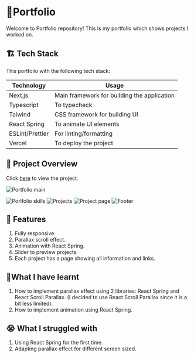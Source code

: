# 💼Portfolio

Welcome to Portfolio repository! This is my portfolio which shows projects I worked on.



## 🏗️ Tech Stack

This portfolio with the following tech stack:

| Technology                                                          | Usage                                                                                                          |
| ------------------------------------------------------------------- | -------------------------------------------------------------------------------------------------------------- |
| Next.js                                | Main framework for building the application         |
|Typescript | To typecheck |
| Taiwind                         | CSS framework for building UI     
| React Spring | To animate UI elements                              | React Scroll Parallax | To Create parallax effect
| ESLint/Prettier                                 | For linting/formatting        
| Vercel | To deploy the project                             



                                                                                    

## 👀 Project Overview

Click  [here]([https://portfolio-3wxougyqh-elenakhlebnikova.vercel.app/]) to view the project.


![Portfolio main](https://i.ibb.co/Yfw3k4Q/image.png)

![Porlfolio skills](https://i.ibb.co/bB9HWJv/image.png)
![Projects](https://i.ibb.co/VCD0GW5/image.png)
![Project page](https://i.ibb.co/GWD3Zv9/image.png)
![Footer](https://i.ibb.co/X42gN2X/image.png)







## 🚀 Features 

1. Fully responsive.
2. Parallax scroll effect.
3. Animation with React Spring.
4. Slider to preview projects.
5. Each project has a page showing all information and links.



## 📖What I have learnt
1. How to implement parallax effect using 2 libraries: React Spring and React Scroll Parallax. (I decided to use React Scroll Parallax since it is a bit less limited).
2. How to implement animation using React Spring. 


## 😭 What I struggled with
1. Using React Spring for the first time.
2. Adapting parallax effect for different screen sized.






